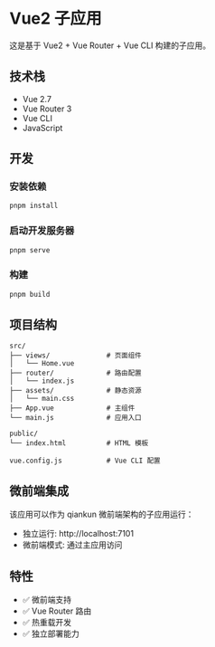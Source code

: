 # Vue2 子应用

这是基于 Vue2 + Vue Router + Vue CLI 构建的子应用。

## 技术栈

- Vue 2.7
- Vue Router 3
- Vue CLI
- JavaScript

## 开发

### 安装依赖

```bash
pnpm install
```

### 启动开发服务器

```bash
pnpm serve
```

### 构建

```bash
pnpm build
```

## 项目结构

```
src/
├── views/              # 页面组件
│   └── Home.vue
├── router/             # 路由配置
│   └── index.js
├── assets/             # 静态资源
│   └── main.css
├── App.vue             # 主组件
└── main.js             # 应用入口

public/
└── index.html          # HTML 模板

vue.config.js           # Vue CLI 配置
```

## 微前端集成

该应用可以作为 qiankun 微前端架构的子应用运行：

- 独立运行: http://localhost:7101
- 微前端模式: 通过主应用访问

## 特性

- ✅ 微前端支持
- ✅ Vue Router 路由
- ✅ 热重载开发
- ✅ 独立部署能力
